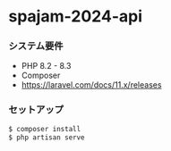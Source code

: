 # spajam-2024-api

### システム要件

- PHP 8.2 - 8.3
- Composer
- https://laravel.com/docs/11.x/releases

### セットアップ

```bash
$ composer install
$ php artisan serve
```
